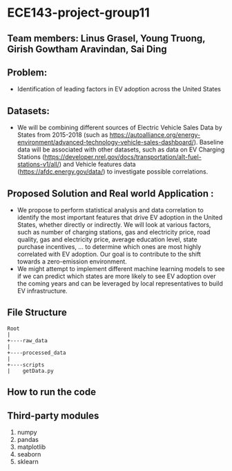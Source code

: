 # ECE143-project-group11
## Team members: Linus Grasel, Young Truong, Girish Gowtham Aravindan, Sai Ding 
## Problem:
- Identification of leading factors in EV adoption across the United States
## Datasets:
- We will be combining different sources of Electric Vehicle Sales Data by States from 2015-2018 (such
as https://autoalliance.org/energy-environment/advanced-technology-vehicle-sales-dashboard/). Baseline
data will be associated with other datasets, such as data on EV Charging Stations
(https://developer.nrel.gov/docs/transportation/alt-fuel-stations-v1/all/) and Vehicle features data
(https://afdc.energy.gov/data/) to investigate possible correlations.
## Proposed Solution and Real world Application :
- We propose to perform statistical analysis and data correlation to identify the most important features
that drive EV adoption in the United States, whether directly or indirectly. We will look at various
factors, such as number of charging stations, gas and electricity price, road quality, gas and
electricity price, average education level, state purchase incentives, ... to determine which ones are
most highly correlated with EV adoption. Our goal is to contribute to the shift towards a zero-emission
environment.
- We might attempt to implement different machine learning models to see if we can predict which states
are more likely to see EV adoption over the coming years and can be leveraged by local representatives
to build EV infrastructure. 

## File Structure

```
Root
|
+----raw_data
|
+----processed_data
|
+----scripts
|    getData.py

```
## How to run the code

## Third-party modules
1. numpy
2. pandas
3. matplotlib
4. seaborn
5. sklearn
